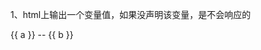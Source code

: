 
1、html上输出一个变量值，如果没声明该变量，是不会响应的
<!DOCTYPE html>
<html>
	<head>
		<meta charset="utf-8">
		<title></title>
		<script src="../vue.js"></script>
	</head>
	<body>
		<div id="app">
			{{ a }} -- {{ b }}
		</div>
	</body>
	<script>
		var data = {a: "hello"};
		var vm = new Vue({
			el: '#app',
			data: data
		});
		
		
		
		
	</script>
</html>


2、一般创建Vue对象，取名都是vm（ViewModel的意思，视图模型）



9、事件绑定
指令是on:xxx事件
支持直接在指令写js、也可以调用函数
支持修饰符，对事件类型的分类处理

10、v-model双向绑定
{{ xxx }}和v-model所在元素会同时相应，比如
<input type="text" v-model="inputText" placeholder="text" />
<input type="text" v-model="inputText" placeholder="text" />
<p>{{ inputText }}</p>

支持text、textarea、radio、checkbox等

10、组件基础

--template模板
	如果有多个元素，记得使用div包裹，不然只会显示第一个元素

--emit，与外部进行通信，通过函数
	组件在html，声明@xxxEmitFunction="外部方法名"

--template模板内容，支持插槽：<slot>
	组件在html中，在html-text内容，可以加入你自定义的html内容。这样模板，加上一些独有内容，适应变化

--支持外部传递变量值
	props属性

--组件的取名
短线分隔：“-”
驼峰	


11、全局、局部注册组件

-- 10、组件基础，用的就是全局注册

-- 局部注册，依赖于vue对象
var vm = new Vue({
	el: '#app',
	components: {
		"component-local": {
			template: "<p>局部注册</p>"
		}
	}
});

12、单文件组件
因为10和11，写模板时，不好写，而且对于很长的组件编写，会很丑：\；而且不能写css

所以就有以vue为后缀的文件，每个组件一个文件，然后通过导入即可

需要用到脚手架工具

-- 安装nodejs
-- 修改npm的下载镜像地址为淘宝
-- 安装cnpm，国内的，加快下载速速的
-- 安装vue-cli
-- 安装webpack
-- 执行vue ui，用于创建moudule


-- 注意：component的vue文件，name的定义必须两个单词，不然报错
D:\2022\study\vue\vue-ui\hello\src\components\hello.vue
  7:9  error  Component name "hello" should always be multi-word  vue/multi-word-component-names

✖ 1 problem (1 error, 0 warnings)

**应该如此**
export default{
		name: 'helloTest',

13、第12点，需要熟悉命令，对npm熟悉，
所以dcloud出了了uni-app框架，更方便开发，各个客户端都适应